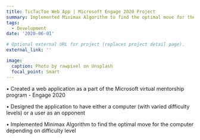 ```yaml
---
title: TicTacToe Web App | Microsoft Engage 2020 Project
summary: Implemented Minimax Algorithm to find the optimal move for the computer depending on difficulty level
tags:
  - Development
date: '2020-06-01'

# Optional external URL for project (replaces project detail page).
external_link: ''

image:
  caption: Photo by rawpixel on Unsplash
  focal_point: Smart
---
```

• Created a web application as a part of the Microsoft virtual mentorship program - Engage 2020

• Designed the application to have either a computer (with varied difficulty levels) or a user as an opponent 

• Implemented Minimax Algorithm to find the optimal move for the computer depending on difficulty level
